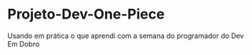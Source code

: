 # Projeto-Dev-One-Piece
Usando em prática o que aprendi com a semana do programador do Dev Em Dobro
